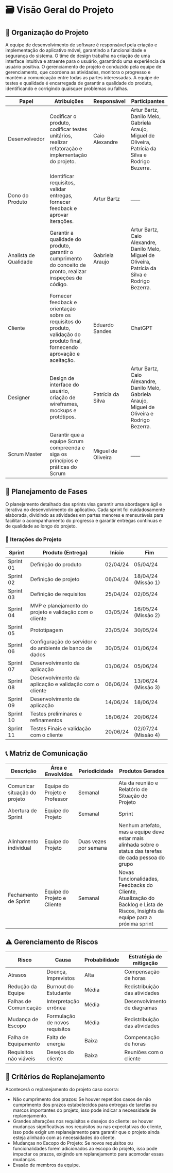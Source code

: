 # 🗃 Visão Geral do Projeto

## 🔨 Organização do Projeto

A equipe de desenvolvimento de software é responsável pela criação e implementação do aplicativo móvel, garantindo a funcionalidade e segurança do sistema. O time de design trabalha na criação de uma interface intuitiva e atraente para o usuário, garantindo uma experiência de usuário positiva. O gerenciamento de projeto é conduzido pela equipe de gerenciamento, que coordena as atividades, monitora o progresso e mantém a comunicação entre todas as partes interessadas. A equipe de testes e qualidade é encarregada de garantir a qualidade do produto, identificando e corrigindo quaisquer problemas ou falhas.

| Papel                 | Atribuições                                                                                                                   | Responsável        | Participantes |
| --------------------- | ----------------------------------------------------------------------------------------------------------------------------- | ------------------ | ------------- |
| Desenvolvedor         | Codificar o produto, codificar testes unitários, realizar refatoração e implementação do projeto.                             | Caio Alexandre     | Artur Bartz, Danilo Melo, Gabriela Araujo, Miguel de Oliveira, Patrícia da Silva e Rodrigo Bezerra.|
| Dono do Produto       | Identificar requisitos, validar entregas, fornecer feedback e aprovar iterações.                                              | Artur Bartz        |               ____ |
| Analista de Qualidade | Garantir a qualidade do produto, garantir o cumprimento do conceito de pronto, realizar inspeções de código.                  | Gabriela Araujo    | Artur Bartz, Caio Alexandre, Danilo Melo, Miguel de Oliveira, Patrícia da Silva e Rodrigo Bezerra.|
| Cliente               | Fornecer feedback e orientação sobre os requisitos do produto, validação do produto final, fornecendo aprovação e aceitação.  | Eduardo Sandes     | ChatGPT|
| Designer              | Design de interface do usuário, criação de wireframes, mockups e protótipos.                                                  | Patrícia da Silva  | Artur Bartz, Caio Alexandre, Danilo Melo, Gabriela Araujo, Miguel de Oliveira e Rodrigo Bezerra.|
| Scrum Master          | Garantir que a equipe Scrum compreenda e siga os princípios e práticas do Scrum                                               | Miguel de Oliveira |   ____ |

## 📃 Planejamento de Fases

O planejamento detalhado das sprints visa garantir uma abordagem ágil e
iterativa no desenvolvimento do aplicativo. Cada sprint foi cuidadosamente
elaborada, dividindo as atividades em partes menores e mensuráveis para
facilitar o acompanhamento do progresso e garantir entregas contínuas e de
qualidade ao longo do projeto.

### 📑 Iterações do Projeto

| Sprint    | Produto (Entrega)                                        | Início   | Fim                 |
| --------- | -------------------------------------------------------- | -------- | ------------------- |
| Sprint 01 | Definição do produto                                     | 02/04/24 | 05/04/24            |
| Sprint 02 | Definição de projeto                                     | 06/04/24 | 18/04/24 (Missão 1) |
| Sprint 03 | Definição de requisitos                                  | 25/04/24 | 02/05/24            |
| Sprint 04 | MVP e planejamento do projeto e validação com o cliente  | 03/05/24 | 16/05/24 (Missão 2) |
| Sprint 05 | Prototipagem                                             | 23/05/24 | 30/05/24            |
| Sprint 06 | Configuração do servidor e do ambiente de banco de dados | 30/05/24 | 01/06/24            |
| Sprint 07 | Desenvolvimento da aplicação                             | 01/06/24 | 05/06/24            |
| Sprint 08 | Desenvolvimento da aplicação e validação com o cliente   | 06/06/24 | 13/06/24 (Missão 3) |
| Sprint 09 | Desenvolvimento da aplicação                             | 14/06/24 | 18/06/24            |
| Sprint 10 | Testes preliminares e refinamentos                       | 18/06/24 | 20/06/24            |
| Sprint 11 | Testes Finais e validação com o cliente                  | 20/06/24 | 02/07/24 (Missão 4) |

## 📞 Matriz de Comunicação

| Descrição                     | Área e Envolvidos             | Periodicidade         | Produtos Gerados                                                                                                                 |
| ----------------------------- | ----------------------------- | --------------------- | -------------------------------------------------------------------------------------------------------------------------------- |
| Comunicar situação do projeto | Equipe do Projeto e Professor | Semanal               | Ata da reunião e Relatório de Situação do Projeto                                                                                |
| Abertura de Sprint            | Equipe do Projeto             | Semanal               | Sprint                                                                                                                           |
| Alinhamento individual        | Equipe do Projeto             | Duas vezes por semana | Nenhum artefato, mas a equipe deve estar mais alinhada sobre o status das tarefas de cada pessoa do grupo                        |
| Fechamento de Sprint          | Equipe do Projeto e Cliente   | Semanal               | Novas funcionalidades, Feedbacks do Cliente, Atualização do Backlog e Lista de Riscos, Insights da equipe para a próxima sprint  |

## ⚠️ Gerenciamento de Riscos

| Risco                  | Causa                          | Probabilidade | Estratégia de mitigação       |
| ---------------------- | ------------------------------ | ------------- | ----------------------------- |
| Atrasos                | Doença, Imprevistos            | Alta          | Compensação de horas          |
| Redução da Equipe      | Burnout do Estudante           | Média         | Redistribuição das atividades |
| Falhas de Comunicação  | Interpretação errônea          | Média         | Desenvolvimento de diagramas  |
| Mudança de Escopo      | Formulação de novos requisitos | Média         | Redistribuição das atividades |
| Falha de Equipamento   | Falta de energia               | Baixa         | Compensação de horas          |
| Requisitos não viáveis | Desejos do cliente             | Baixa         | Reuniões com o cliente        |

## 🔗 Critérios de Replanejamento

Acontecerá o replanejamento do projeto caso ocorra:

- Não cumprimento dos prazos: Se houver repetidos casos de não cumprimento dos
  prazos estabelecidos para entregas de tarefas ou marcos importantes do
  projeto, isso pode indicar a necessidade de replanejamento.
- Grandes alterações nos requisitos e desejos do cliente: se houver mudanças
  significativas nos requisitos ou nas expectativas do cliente, isso pode
  exigir um replanejamento para garantir que o projeto ainda esteja alinhado
  com as necessidades do cliente.
- Mudanças no Escopo do Projeto: Se novos requisitos ou funcionalidades forem
  adicionados ao escopo do projeto, isso pode impactar os prazos, exigindo um
  replanejamento para acomodar essas mudanças.
- Evasão de membros da equipe.
